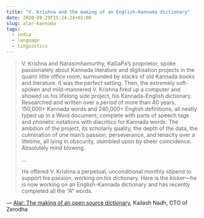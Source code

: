```yaml
---
title: "V. Krishna and the making of an English-Kannada dictionary"
date: 2020-09-29T15:24:24+01:00
slug: alar-kannada
tags:
  - india
  - language
  - linguistics
---
```


> V. Krishna and Narasimhamurthy, KaGaPa’s proprietor, spoke passionately about Kannada literature and digitisation projects in the quaint little office room, surrounded by stacks of old Kannada books and literature. It was the perfect setting. Then, the extremely soft-spoken and mild-mannered V. Krishna fired up a computer and showed us his lifelong side project, his Kannada-English dictionary. Researched and written over a period of more than 40 years, 150,000+ Kannada words and 240,000+ English definitions, all neatly typed up in a Word document, complete with parts of speech tags and phonetic notations with diacritics for Kannada words. The ambition of the project, its scholarly quality, the depth of the data, the culmination of one man’s passion, perseverance, and tenacity over a lifetime, all lying in obscurity, stumbled upon by sheer coincidence. Absolutely mind blowing.
>
> ...
>
> He offered V. Krishna a perpetual, unconditional monthly stipend to support his passion, working on his dictionary. Here is the kicker—he is now working on an English-Kannada dictionary and has recently completed all the “A” words.

&mdash; [Alar: The making of an open source dictionary](https://zerodha.tech/blog/alar-the-making-of-an-open-source-dictionary/), Kailash Nadh, CTO of Zerodha
